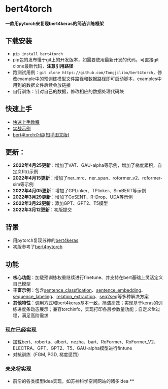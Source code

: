 # bert4torch
**一款用pytorch来复现bert4keras的简洁训练框架**

## 下载安装
- `pip install bert4torch`
- pip包的发布慢于git上的开发版本，如需要使用最新开发的代码，可直接git clone最新代码，**注意引用路径**
- 跑测试用例：`git clone https://github.com/Tongjilibo/bert4torch`，修改example中的预训练模型文件路径和数据路径即可启动脚本，examples中用到的数据文件后续会放链接
- 自行训练：针对自己的数据，修改相应的数据处理代码块

## 快速上手
- [快速上手教程](https://github.com/Tongjilibo/bert4torch/blob/master/Tutorials.md)
- [实战示例](https://github.com/Tongjilibo/bert4torch/blob/master/examples)
- [bert4torch介绍(知乎图文版)](https://zhuanlan.zhihu.com/p/486329434)

## 更新：
- **2022年4月25更新**：增加了VAT、GAU-alpha等示例，增加了梯度累积，自定义fit()示例
- **2022年4月15更新**：增加了ner_mrc、ner_span、roformer_v2、roformer-sim等示例
- **2022年4月05更新**：增加了GPLinker、TPlinker、SimBERT等示例
- **2022年3月29更新**：增加了CoSENT、R-Drop、UDA等示例
- **2022年3月22更新**：添加GPT、GPT2、T5模型
- **2022年3月12更新**：初版提交

## 背景
- 用pytorch复现苏神的[bert4keras](https://github.com/bojone/bert4keras)
- 初版参考了[bert4pytorch](https://github.com/MuQiuJun-AI/bert4pytorch)

## 功能
- **核心功能**：加载预训练权重继续进行finetune、并支持在bert基础上灵活定义自己模型
- **丰富示例**：包含[sentence_classfication](https://github.com/Tongjilibo/bert4torch/blob/master/examples/sentence_classfication)、[sentence_embedding](https://github.com/Tongjilibo/bert4torch/blob/master/examples/sequence_embedding)、[sequence_labeling](https://github.com/Tongjilibo/bert4torch/blob/master/examples/sequence_labeling)、[relation_extraction](https://github.com/Tongjilibo/bert4torch/blob/master/examples/relation_extraction)、[seq2seq](https://github.com/Tongjilibo/bert4torch/blob/master/examples/seq2seq)等多种解决方案
- **其他特性**：调用方式和bert4keras基本一致，简洁高效；实现基于keras的训练进度条动态展示；兼容torchinfo，实现打印各层参数量功能；自定义fit过程，满足高阶需求

### 现在已经实现
- 加载bert、roberta、albert、nezha、bart、RoFormer、RoFormer_V2、ELECTRA、GPT、GPT2、T5、GAU-alpha模型进行fintune
- 对抗训练（FGM, PGD, 梯度惩罚）

### 未来将实现
- 前沿的各类模型idea实现，如苏神科学空间网站的诸多idea
**